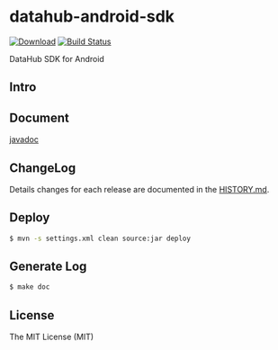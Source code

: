 # datahub-android-sdk

 [ ![Download](https://api.bintray.com/packages/xudafeng/maven/datahub-android-sdk/images/download.svg)](https://bintray.com/xudafeng/maven/datahub-android-sdk/_latestVersion)
 [![Build Status](https://travis-ci.org/macacajs/datahub-android-sdk.svg)](https://travis-ci.org/macacajs/datahub-android-sdk)

DataHub SDK for Android

## Intro

## Document

[javadoc](//macacajs.github.io/datahub-android-sdk/)

## ChangeLog

Details changes for each release are documented in the [HISTORY.md](HISTORY.md).

## Deploy

```bash
$ mvn -s settings.xml clean source:jar deploy
```

## Generate Log

```bash
$ make doc
```

## License

The MIT License (MIT)
